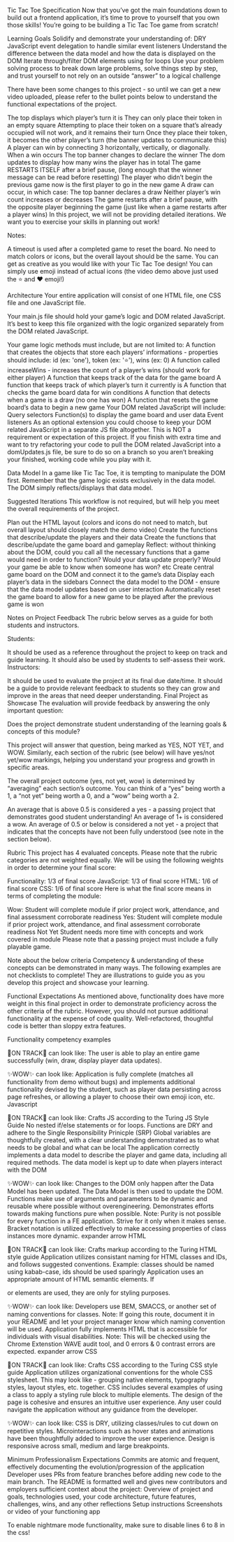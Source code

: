 Tic Tac Toe
Specification
Now that you’ve got the main foundations down to build out a frontend application, it’s time to prove to yourself that you own those skills! You’re going to be building a Tic Tac Toe game from scratch!

Learning Goals
Solidify and demonstrate your understanding of:
DRY JavaScript
event delegation to handle similar event listeners
Understand the difference between the data model and how the data is displayed on the DOM
Iterate through/filter DOM elements using for loops
Use your problem solving process to break down large problems, solve things step by step, and trust yourself to not rely on an outside “answer” to a logical challenge

There have been some changes to this project - so until we can get a new video uploaded, please refer to the bullet points below to understand the functional expectations of the project.

The top displays which player’s turn it is
They can only place their token in an empty square
Attempting to place their token on a square that’s already occupied will not work, and it remains their turn
Once they place their token, it becomes the other player’s turn (the banner updates to communicate this)
A player can win by connecting 3 horizontally, vertically, or diagonally. When a win occurs
The top banner changes to declare the winner
The dom updates to display how many wins the player has in total
The game RESTARTS ITSELF after a brief pause, (long enough that the winner message can be read before resetting)
The player who didn’t begin the previous game now is the first player to go in the new game
A draw can occur, in which case:
The top banner declares a draw
Neither player’s win count increases or decreases
The game restarts after a brief pause, with the opposite player beginning the game (just like when a game restarts after a player wins)
In this project, we will not be providing detailed iterations. We want you to exercise your skills in planning out work!

Notes:

A timeout is used after a completed game to reset the board.
No need to match colors or icons, but the overall layout should be the same. You can get as creative as you would like with your Tic Tac Toe design!
You can simply use emoji instead of actual icons (the video demo above just used the ⭐ and ❤️ emoji!)

Architecture
Your entire application will consist of one HTML file, one CSS file and one JavaScript file.

Your main.js file should hold your game’s logic and DOM related JavaScript.
It’s best to keep this file organized with the logic organized separately from the DOM related JavaScript.

Your game logic methods must include, but are not limited to:
A function that creates the objects that store each players’ informations - properties should include: id (ex: 'one'), token (ex: '⭐️'), wins (ex: 0)
A function called increaseWins - increases the count of a player’s wins (should work for either player)
A function that keeps track of the data for the game board
A function that keeps track of which player’s turn it currently is
A function that checks the game board data for win conditions
A function that detects when a game is a draw (no one has won)
A function that resets the game board’s data to begin a new game
Your DOM related JavaScript will include:
Query selectors
Function(s) to display the game board and user data
Event listeners
As an optional extension you could choose to keep your DOM related JavaScript in a separate JS file altogether. This is NOT a requirement or expectation of this project. If you finish with extra time and want to try refactoring your code to pull the DOM related JavaScript into a domUpdates.js file, be sure to do so on a branch so you aren’t breaking your finished, working code while you play with it.

Data Model
In a game like Tic Tac Toe, it is tempting to manipulate the DOM first. Remember that the game logic exists exclusively in the data model. The DOM simply reflects/displays that data model.

Suggested Iterations
This workflow is not required, but will help you meet the overall requirements of the project.

Plan out the HTML layout (colors and icons do not need to match, but overall layout should closely match the demo video)
Create the functions that describe/update the players and their data
Create the functions that describe/update the game board and gameplay
Reflect: without thinking about the DOM, could you call all the necessary functions that a game would need in order to function? Would your data update properly? Would your game be able to know when someone has won? etc
Create central game board on the DOM and connect it to the game’s data
Display each player’s data in the sidebars
Connect the data model to the DOM - ensure that the data model updates based on user interaction
Automatically reset the game board to allow for a new game to be played after the previous game is won

Notes on Project Feedback
The rubric below serves as a guide for both students and instructors.

Students:

It should be used as a reference throughout the project to keep on track and guide learning.
It should also be used by students to self-assess their work.
Instructors:

It should be used to evaluate the project at its final due date/time.
It should be a guide to provide relevant feedback to students so they can grow and improve in the areas that need deeper understanding.
Final Project as Showcase
The evaluation will provide feedback by answering the only important question:

Does the project demonstrate student understanding of the learning goals & concepts of this module?

This project will answer that question, being marked as YES, NOT YET, and WOW. Similarly, each section of the rubric (see below) will have yes/not yet/wow markings, helping you understand your progress and growth in specific areas.

The overall project outcome (yes, not yet, wow) is determined by “averaging” each section’s outcome. You can think of a “yes” being worth a 1, a “not yet” being worth a 0, and a “wow” being worth a 2.

An average that is above 0.5 is considered a yes - a passing project that demonstrates good student understanding! An average of 1+ is considered a wow. An average of 0.5 or below is considered a not yet - a project that indicates that the concepts have not been fully understood (see note in the section below).

Rubric
This project has 4 evaluated concepts. Please note that the rubric categories are not weighted equally. We will be using the following weights in order to determine your final score:

Functionality: 1/3 of final score
JavaScript: 1/3 of final score
HTML: 1/6 of final score
CSS: 1/6 of final score
Here is what the final score means in terms of completing the module:

Wow: Student will complete module if prior project work, attendance, and final assessment corroborate readiness
Yes: Student will complete module if prior project work, attendance, and final assessment corroborate readiness
Not Yet Student needs more time with concepts and work covered in module
Please note that a passing project must include a fully playable game.

Note about the below criteria
Competency & understanding of these concepts can be demonstrated in many ways. The following examples are not checklists to complete! They are illustrations to guide you as you develop this project and showcase your learning.


Functional Expectations
As mentioned above, functionality does have more weight in this final project in order to demonstrate proficiency across the other criteria of the rubric. However, you should not pursue additional functionality at the expense of code quality. Well-refactored, thoughtful code is better than sloppy extra features.

Functionality competency examples

💫ON TRACK💫 can look like:
The user is able to play an entire game successfully (win, draw, display player data updates).

✨WOW✨ can look like:
Application is fully complete (matches all functionality from demo without bugs) and implements additional functionality devised by the student, such as player data persisting across page refreshes, or allowing a player to choose their own emoji icon, etc.
Javascript

💫ON TRACK💫 can look like:
Crafts JS according to the Turing JS Style Guide
No nested if/else statements or for loops.
Functions are DRY and adhere to the Single Responsibility Prinicple (SRP)
Global variables are thoughtfully created, with a clear understanding demonstrated as to what needs to be global and what can be local
The application correctly implements a data model to describe the player and game data, including all required methods. The data model is kept up to date when players interact with the DOM

✨WOW✨ can look like:
Changes to the DOM only happen after the Data Model has been updated. The Data Model is then used to update the DOM.
Functions make use of arguments and parameters to be dynamic and reusable where possible without overengineering.
Demonstrates efforts towards making functions pure when possible. Note: Purity is not possible for every function in a FE application. Strive for it only when it makes sense.
Bracket notation is utilized effectively to make accessing properties of class instances more dynamic.
expander arrow HTML

💫ON TRACK💫 can look like:
Crafts markup according to the Turing HTML style guide
Application utilizes consistant naming for HTML classes and IDs, and follows suggested conventions. Example: classes should be named using kabab-case, ids should be used sparingly
Application uses an appropriate amount of HTML semantic elements. If <div> or <span> elements are used, they are only for styling purposes.

✨WOW✨ can look like:
Developers use BEM, SMACCS, or another set of naming conventions for classes. Note: If going this route, document it in your README and let your project manager know which naming convention will be used.
Application fully implements HTML that is accessible for individuals with visual disabilities. Note: This will be checked using the Chrome Extenstion WAVE audit tool, and 0 errors & 0 contrast errors are expected.
expander arrow CSS

💫ON TRACK💫 can look like:
Crafts CSS according to the Turing CSS style guide
Application utilizes organizational conventions for the whole CSS stylesheet. This may look like - grouping native elements, typography styles, layout styles, etc. together.
CSS includes several examples of using a class to apply a styling rule block to multiple elements.
The design of the page is cohesive and ensures an intuitive user experience. Any user could navigate the application without any guidance from the developer.

✨WOW✨ can look like:
CSS is DRY, utilizing classes/rules to cut down on repetitive styles.
Microinteractions such as hover states and animations have been thoughtfully added to improve the user experience.
Design is responsive across small, medium and large breakpoints.

Minimum Professionalism Expectations
Commits are atomic and frequent, effectively documenting the evolution/progression of the application
Developer uses PRs from feature branches before adding new code to the main branch.
The README is formatted well and gives new contributors and employers sufficient context about the project:
Overview of project and goals, technologies used, your code architecture, future features, challenges, wins, and any other reflections
Setup instructions
Screenshots or video of your functioning app

To enable nightmare mode functionality, make sure to disable lines 6 to 8 in the css!